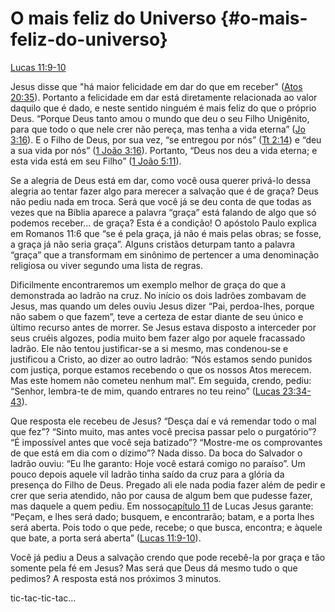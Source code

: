 # **O mais feliz do Universo** {#o-mais-feliz-do-universo}

[Lucas 11:9-10](http://bibliaonline.com.br/acf/lc/11/9-10)

Jesus disse que &quot;há maior felicidade em dar do que em receber&quot; ([Atos 20:35](http://bibliaonline.com.br/acf/atos/20/35)). Portanto a felicidade em dar está diretamente relacionada ao valor daquilo que é dado, e neste sentido ninguém é mais feliz do que o próprio Deus. “Porque Deus tanto amou o mundo que deu o seu Filho Unigênito, para que todo o que nele crer não pereça, mas tenha a vida eterna” ([Jo 3:16](http://bibliaonline.com.br/acf/jo/3/16)). E o Filho de Deus, por sua vez, “se entregou por nós” ([Tt 2:14](http://bibliaonline.com.br/acf/tt/2/14)) e “deu a sua vida por nós” ([1 João 3:16](http://bibliaonline.com.br/acf/1jo/3/16)). Portanto, “Deus nos deu a vida eterna; e esta vida está em seu Filho” ([1 João 5:11](http://bibliaonline.com.br/acf/1jo/5/11)).

Se a alegria de Deus está em dar, como você ousa querer privá-lo dessa alegria ao tentar fazer algo para merecer a salvação que é de graça? Deus não pediu nada em troca. Será que você já se deu conta de que todas as vezes que na Bíblia aparece a palavra “graça” está falando de algo que só podemos receber... de graça? Esta é a condição! O apóstolo Paulo explica em Romanos 11:6 que “se é pela graça, já não é mais pelas obras; se fosse, a graça já não seria graça”. Alguns cristãos deturpam tanto a palavra “graça” que a transformam em sinônimo de pertencer a uma denominação religiosa ou viver segundo uma lista de regras.

Dificilmente encontraremos um exemplo melhor de graça do que a demonstrada ao ladrão na cruz. No início os dois ladrões zombavam de Jesus, mas quando um deles ouviu Jesus dizer “Pai, perdoa-lhes, porque não sabem o que fazem”, teve a certeza de estar diante de seu único e último recurso antes de morrer. Se Jesus estava disposto a interceder por seus cruéis algozes, podia muito bem fazer algo por aquele fracassado ladrão. Ele não tentou justificar-se a si mesmo, mas condenou-se e justificou a Cristo, ao dizer ao outro ladrão: “Nós estamos sendo punidos com justiça, porque estamos recebendo o que os nossos Atos merecem. Mas este homem não cometeu nenhum mal”. Em seguida, crendo, pediu: “Senhor, lembra-te de mim, quando entrares no teu reino” ([Lucas 23:34-43](http://bibliaonline.com.br/acf/lc/23/34-43)).

Que resposta ele recebeu de Jesus? “Desça daí e vá remendar todo o mal que fez”? “Sinto muito, mas antes você precisa passar pelo o purgatório”? “É impossível antes que você seja batizado”? “Mostre-me os comprovantes de que está em dia com o dízimo”? Nada disso. Da boca do Salvador o ladrão ouviu: “Eu lhe garanto: Hoje você estará comigo no paraíso”. Um pouco depois aquele vil ladrão tinha saído da cruz para a glória da presença do Filho de Deus. Pregado ali ele nada podia fazer além de pedir e crer que seria atendido, não por causa de algum bem que pudesse fazer, mas daquele a quem pediu. Em nosso[capítulo 11](http://bibliaonline.com.br/acf/lc/11) de Lucas Jesus garante: “Peçam, e lhes será dado; busquem, e encontrarão; batam, e a porta lhes será aberta. Pois todo o que pede, recebe; o que busca, encontra; e àquele que bate, a porta será aberta” ([Lucas 11:9-10](http://bibliaonline.com.br/acf/lc/11/9-10)).

Você já pediu a Deus a salvação crendo que pode recebê-la por graça e tão somente pela fé em Jesus? Mas será que Deus dá mesmo tudo o que pedimos? A resposta está nos próximos 3 minutos.

tic-tac-tic-tac...